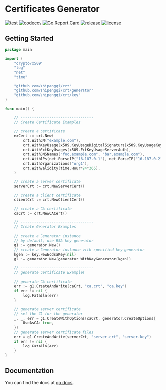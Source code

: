 # Certificates Generator

[![test](https://github.com/shipengqi/crt/actions/workflows/test.yaml/badge.svg)](https://github.com/shipengqi/crt/actions/workflows/test.yaml)
[![codecov](https://codecov.io/gh/shipengqi/crt/branch/main/graph/badge.svg?token=SMU4SI304O)](https://codecov.io/gh/shipengqi/crt)
[![Go Report Card](https://goreportcard.com/badge/github.com/shipengqi/crt)](https://goreportcard.com/report/github.com/shipengqi/crt)
[![release](https://img.shields.io/github/release/shipengqi/crt.svg)](https://github.com/shipengqi/crt/releases)
[![license](https://img.shields.io/github/license/shipengqi/crt)](https://github.com/shipengqi/crt/blob/main/LICENSE)

## Getting Started

```go
package main

import (
	"crypto/x509"
	"log"
	"net"
	"time"

	"github.com/shipengqi/crt"
	"github.com/shipengqi/crt/generator"
	"github.com/shipengqi/crt/key"
)

func main() {

    // ---------------------------------
	// Create Certificate Examples
	
	// create a certificate
	exCert := crt.New(
		crt.WithCN("example.com"),
		crt.WithKeyUsage(x509.KeyUsageDigitalSignature|x509.KeyUsageKeyEncipherment),
		crt.WithExtKeyUsages(x509.ExtKeyUsageServerAuth),
		crt.WithDNSNames("foo.example.com", "bar.example.com"),
		crt.WithIPs(net.ParseIP("16.187.0.1"), net.ParseIP("16.187.0.2")),
		crt.WithOrganizations("org1"),
		crt.WithValidity(time.Hour*24*365),
	)

	// create a server certificate
	serverCrt := crt.NewServerCert()

	// create a client certificate
	clientCrt := crt.NewClientCert()

	// create a CA certificate
	caCrt := crt.NewCACert()

	// ---------------------------------
	// Create Generator Examples
	
	// create a Generator instance
	// by default, use RSA key generator
	g1 := generator.New()
	// create a Generator instance with specified key generator
	kgen := key.NewEcdsaKey(nil)
	g2 := generator.New(generator.WithKeyGenerator(kgen))

	// ---------------------------------
	// generate Certificate Examples
	
	// generate CA certificate
	err := g1.CreateAndWrite(caCrt, "ca.crt", "ca.key")
	if err != nil {
		log.Fatalln(err)
	}
	
	// generate server certificate
	// set the CA for the generator
	_, _, err = g1.CreateWithOptions(caCrt, generator.CreateOptions{
		UseAsCA: true,
	})
	// generate server certificate files
	err = g1.CreateAndWrite(serverCrt, "server.crt", "server.key")
	if err != nil {
		log.Fatalln(err)
	}
}
```

## Documentation

You can find the docs at [go docs](https://pkg.go.dev/github.com/shipengqi/crt).
